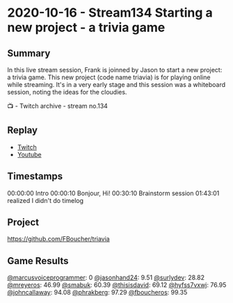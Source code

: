 
# 2020-10-16 - Stream134 Starting a new project - a trivia game

Summary
-------

In this live stream session, Frank is joinned by Jason to start a new project: a trivia game.  This new project (code name triavia) is for playing online while streaming. It's in a very early stage and this session was a whiteboard session, noting the ideas for the cloudies.

📺 - Twitch archive - stream no.134

Replay
------

- [Twitch](https://www.twitch.tv/fboucheros)
- [Youtube](https://youtu.be/oAqaRsH2UFU)


Timestamps
--------

00:00:00 Intro
00:00:10 Bonjour, Hi!
00:30:10 Brainstorm session
01:43:01 realized I didn't do timelog

Project
-------

https://github.com/FBoucher/triavia


## Game Results

[@marcusvoiceprogrammer](https://www.twitch.tv/marcusvoiceprogrammer): 0
[@jasonhand24](https://www.twitch.tv/jasonhand24): 9.51
[@surlydev](https://www.twitch.tv/surlydev): 28.82
[@mreyeros](https://www.twitch.tv/mreyeros): 46.99
[@smabuk](https://www.twitch.tv/smabuk): 60.39
[@thisisdavid](https://www.twitch.tv/thisisdavid): 69.12
[@hyfss7vxwj](https://www.twitch.tv/hyfss7vxwj): 76.95
[@johncallaway](https://www.twitch.tv/johncallaway): 94.08
[@phrakberg](https://www.twitch.tv/phrakberg): 97.29
[@fboucheros](https://www.twitch.tv/fboucheros): 99.35
